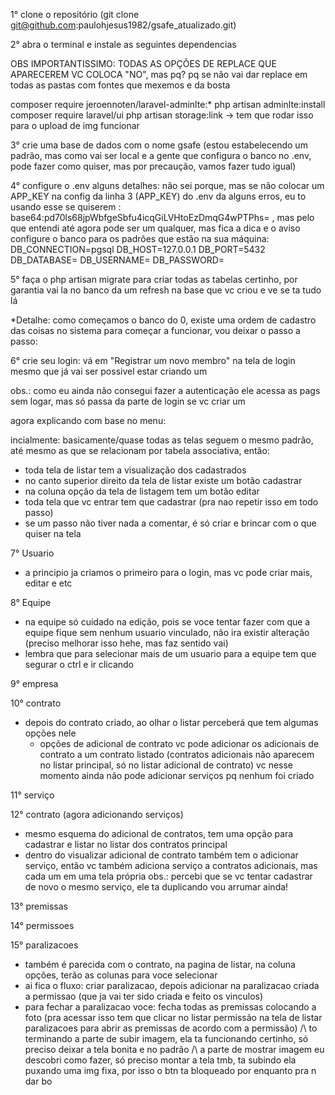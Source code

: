 1° clone o repositório (git clone git@github.com:paulohjesus1982/gsafe_atualizado.git)

2° abra o terminal e instale as seguintes dependencias 

OBS IMPORTANTISSIMO: TODAS AS OPÇÕES DE REPLACE QUE APARECEREM VC COLOCA "NO", mas pq? pq se não vai dar replace em todas as pastas com fontes que mexemos e da bosta

composer require jeroennoten/laravel-adminlte:*
php artisan adminlte:install
composer require laravel/ui
php artisan storage:link -> tem que rodar isso para o upload de img funcionar

3° crie uma base de dados com o nome gsafe (estou estabelecendo um padrão, mas como vai ser local e a gente que configura o banco no .env, pode fazer como quiser, mas por precaução, vamos fazer tudo igual)

4° configure o .env
	alguns detalhes:
	não sei porque, mas se não colocar um APP_KEY na config da linha 3 (APP_KEY) do .env da alguns erros, eu to usando esse se quiserem : base64:pd70ls68jpWbfgeSbfu4icqGiLVHtoEzDmqG4wPTPhs= , mas pelo que entendi até agora pode ser um qualquer, mas fica a dica e o aviso
	configure o banco para os padrões que estão na sua máquina:
	DB_CONNECTION=pgsql
	DB_HOST=127.0.0.1
	DB_PORT=5432
	DB_DATABASE=
	DB_USERNAME=
	DB_PASSWORD=
	
5° faça o php artisan migrate para criar todas as tabelas certinho, por garantia vai la no banco da um refresh na base que vc criou e ve se ta tudo lá 

*Detalhe:
como começamos o banco do 0, existe uma ordem de cadastro das coisas no sistema para começar a funcionar, vou deixar o passo a passo:

6° crie seu login:
vá em "Registrar um novo membro" na tela de login mesmo que já vai ser possivel estar criando um

obs.: como eu ainda não consegui fazer a autenticação ele acessa as pags sem logar, mas só passa da parte de login se vc criar um 

agora explicando com base no menu:

incialmente: basicamente/quase todas as telas seguem o mesmo padrão, até mesmo as que se relacionam por tabela associativa, então:
- toda tela de listar tem a visualização dos cadastrados
- no canto superior direito da tela de listar existe um botão cadastrar
- na coluna opção da tela de listagem tem um botão editar
- toda tela que vc entrar tem que cadastrar (pra nao repetir isso em todo passo)
- se um passo não tiver nada a comentar, é só criar e brincar com o que quiser na tela

7° Usuario
- a principio ja criamos o primeiro para o login, mas vc pode criar mais, editar e etc

8° Equipe
- na equipe só cuidado na edição, pois se voce tentar fazer com que a equipe fique sem nenhum usuario vinculado, não ira existir alteração (preciso melhorar isso hehe, mas faz sentido vai)
- lembra que para selecionar mais de um usuario para a equipe tem que segurar o ctrl e ir clicando

9° empresa

10° contrato
- depois do contrato criado, ao olhar o listar perceberá que tem algumas opções nele
	* opções de adicional de contrato
		vc pode adicionar os adicionais de contrato a um contrato listado (contratos adicionais não aparecem no listar principal, só no listar adicional de contrato)
		vc nesse momento ainda não pode adicionar serviços pq nenhum foi criado

11° serviço

12° contrato (agora adicionando serviços)
- mesmo esquema do adicional de contratos, tem uma opção para cadastrar e listar no listar dos contratos principal
- dentro do visualizar adicional de contrato também tem o adicionar serviço, então vc também adiciona serviço a contratos adicionais, mas cada um em uma tela própria
obs.: percebi que se vc tentar cadastrar de novo o mesmo serviço, ele ta duplicando vou arrumar ainda!

13° premissas

14° permissoes

15° paralizacoes
- também é parecida com o contrato, na pagina de listar, na coluna opções, terão as colunas para voce selecionar
- ai fica o fluxo: criar paralizacao, depois adicionar na paralizacao criada a permissao (que ja vai ter sido criada e feito os vinculos)
- para fechar a paralizacao voce: fecha todas as premissas colocando a foto (pra acessar isso tem que clicar no listar permissão na tela de listar paralizacoes para abrir as premissas de acordo com a permissão)
/\ to terminando a parte de subir imagem, ela ta funcionando certinho, só preciso deixar a tela bonita e no padrão
/\ a parte de mostrar imagem eu descobri como fazer, só preciso montar a tela tmb, ta subindo ela puxando uma img fixa, por isso o btn ta bloqueado por enquanto pra n dar bo